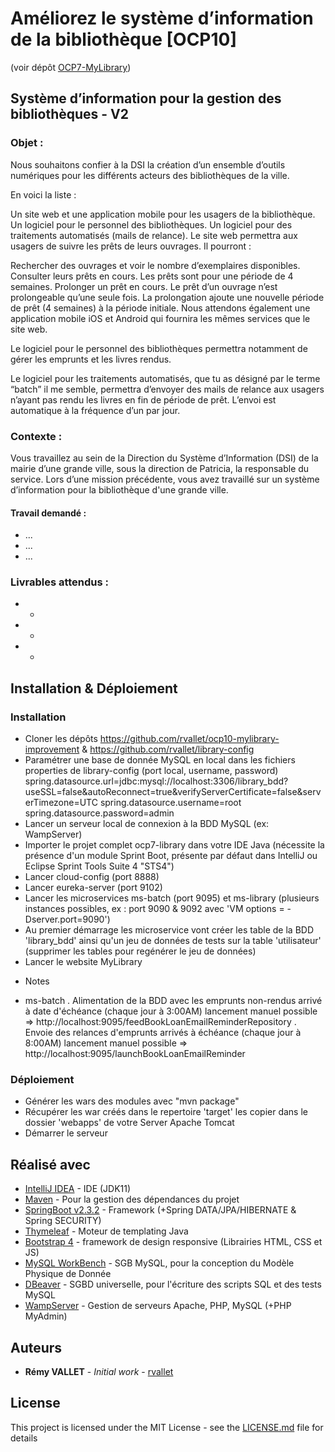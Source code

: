 # Améliorez le système d’information de la bibliothèque [OCP10]

(voir dépôt [OCP7-MyLibrary](https://github.com/rvallet/ocp7-library))

## Système d’information pour la gestion des bibliothèques - V2 

### Objet : 

Nous souhaitons confier à la DSI la création d’un ensemble d’outils numériques pour les différents acteurs des 
bibliothèques de la ville. 

En voici la liste :

Un site web et une application mobile pour les usagers de la bibliothèque.
Un logiciel pour le personnel des bibliothèques.
Un logiciel pour des traitements automatisés (mails de relance).
Le site web permettra aux usagers de suivre les prêts de leurs ouvrages. Il pourront :

Rechercher des ouvrages et voir le nombre d’exemplaires disponibles.
Consulter leurs prêts en cours. Les prêts sont pour une période de 4 semaines.
Prolonger un prêt en cours. Le prêt d’un ouvrage n’est prolongeable qu’une seule fois. La prolongation ajoute une 
nouvelle période de prêt (4 semaines) à la période initiale.
Nous attendons également une application mobile iOS et Android qui fournira les mêmes services que le site web.

Le logiciel pour le personnel des bibliothèques permettra notamment de gérer les emprunts et les livres rendus.

Le logiciel pour les traitements automatisés, que tu as désigné par le terme “batch” il me semble, 
permettra d’envoyer des mails de relance aux usagers n’ayant pas rendu les livres en fin de période de prêt. 
L’envoi est automatique à la fréquence d’un par jour.


### Contexte :
Vous travaillez au sein de la Direction du Système d’Information (DSI) de la mairie d’une grande ville,
sous la direction de Patricia, la responsable du service.
Lors d’une mission précédente, vous avez travaillé sur un système d’information pour la bibliothèque d'une grande ville.

#### Travail demandé :
- ...
- ...
- ...

### Livrables attendus :
* -
* -
* -

## Installation & Déploiement

### Installation

- Cloner les dépôts https://github.com/rvallet/ocp10-mylibrary-improvement & https://github.com/rvallet/library-config
- Paramétrer une base de donnée MySQL en local dans les fichiers properties de library-config (port local, username, password)
spring.datasource.url=jdbc:mysql://localhost:3306/library_bdd?useSSL=false&autoReconnect=true&verifyServerCertificate=false&serverTimezone=UTC
spring.datasource.username=root
spring.datasource.password=admin
- Lancer un serveur local de connexion à la BDD MySQL (ex: WampServer)
- Importer le projet complet ocp7-library dans votre IDE Java (nécessite la présence d'un module Sprint Boot, présente par défaut dans IntelliJ ou Eclipse Sprint Tools Suite 4 "STS4")
- Lancer cloud-config (port 8888)
- Lancer eureka-server (port 9102) 
- Lancer les microservices ms-batch (port 9095) et ms-library (plusieurs instances possibles, ex : port 9090 & 9092 avec 'VM options = -Dserver.port=9090')
- Au premier démarrage les microservice vont créer les table de la BDD 'library_bdd' ainsi qu'un jeu de données de tests sur la table 'utilisateur' (supprimer les tables pour regénérer le jeu de données)
- Lancer le website MyLibrary
 
 * Notes
 - ms-batch
        . Alimentation de la BDD avec les emprunts non-rendus arrivé à date d'échéance (chaque jour à 3:00AM)
        lancement manuel possible => http://localhost:9095/feedBookLoanEmailReminderRepository
        . Envoie des relances d'emprunts arrivés à échéance (chaque jour à 8:00AM)
        lancement manuel possible => http://localhost:9095/launchBookLoanEmailReminder
  
### Déploiement

- Générer les wars des modules avec "mvn package"
- Récupérer les war créés dans le repertoire 'target' les copier dans le dossier 'webapps' de votre Server Apache Tomcat
- Démarrer le serveur

## Réalisé avec

* [IntelliJ IDEA](https://www.jetbrains.com/idea/) - IDE (JDK11)
* [Maven](https://maven.apache.org/) - Pour la gestion des dépendances du projet
* [SpringBoot v2.3.2](https://spring.io/projects/spring-boot) - Framework (+Spring DATA/JPA/HIBERNATE & Spring SECURITY) 
* [Thymeleaf](https://www.thymeleaf.org/) - Moteur de templating Java
* [Bootstrap 4](https://getbootstrap.com/) - framework de design responsive (Librairies HTML, CSS et JS)
* [MySQL WorkBench](https://www.mysql.com/) - SGB MySQL, pour la conception du Modèle Physique de Donnée
* [DBeaver](https://dbeaver.io/) - SGBD universelle, pour l'écriture des scripts SQL et des tests MySQL
* [WampServer](http://www.wampserver.com/) - Gestion de serveurs Apache, PHP, MySQL (+PHP MyAdmin)

## Auteurs

* **Rémy VALLET** - *Initial work* - [rvallet](https://github.com/rvallet)

<!-- Voir également la liste des [contributeurs](https://github.com/rvallet/ocp10-mylibrary-improvement/graphs/contributors) qui ont participés au projet. -->

## License
This project is licensed under the MIT License - see the [LICENSE.md](https://github.com/rvallet/ocp10-mylibrary-improvement/blob/main/LICENSE) file for details
